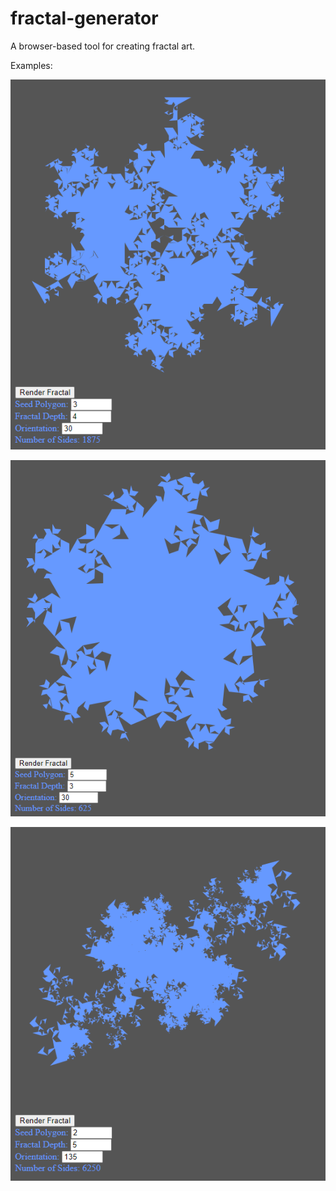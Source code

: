 # fractal-generator
A browser-based tool for creating fractal art.

Examples:

![Fractal Render 1](Screenshots/Render1.png?raw=true "Snowflake Fractal Example Render 1")

![Fractal Render 2](Screenshots/Render2.png?raw=true "Snowflake Fractal Example Render 2")

![Fractal Render 3](Screenshots/Render3.png?raw=true "Snowflake Fractal Example Render 3")
